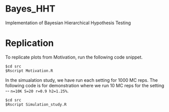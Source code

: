 # Bayes_HHT
Implementation of Bayesian Hierarchical Hypothesis Testing 

# Replication
To replicate plots from Motivation, run the following code snippet.
```
$cd src
$Rscript Motivation.R
```
In the simualation study, we have run each setting for 1000 MC reps. The following code is for demonstration where we run 10 MC reps for the setting -- ```n=10K S=20 r=0.9 h2=1.25%```.
```
$cd src
$Rscript Simulation_study.R
```
